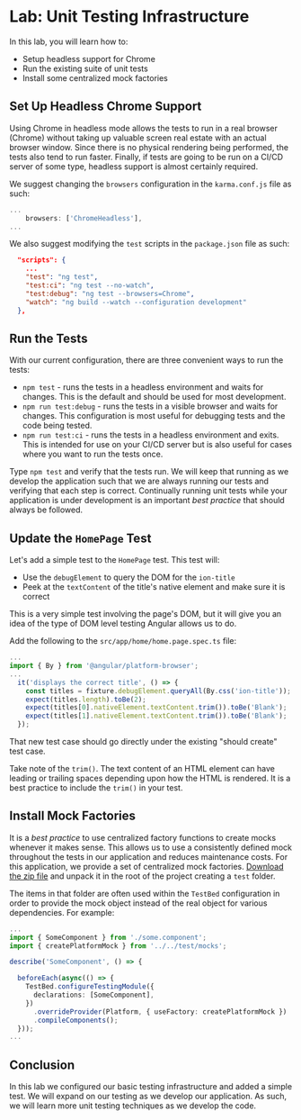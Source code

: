 # Lab: Unit Testing Infrastructure

In this lab, you will learn how to:

- Setup headless support for Chrome
- Run the existing suite of unit tests
- Install some centralized mock factories

## Set Up Headless Chrome Support

Using Chrome in headless mode allows the tests to run in a real browser (Chrome) without taking up valuable screen real estate with an actual browser window. Since there is no physical rendering being performed, the tests also tend to run faster. Finally, if tests are going to be run on a CI/CD server of some type, headless support is almost certainly required.

We suggest changing the `browsers` configuration in the `karma.conf.js` file as such:

```javascript
...
    browsers: ['ChromeHeadless'],
...
```

We also suggest modifying the `test` scripts in the `package.json` file as such:

```json
  "scripts": {
    ...
    "test": "ng test",
    "test:ci": "ng test --no-watch",
    "test:debug": "ng test --browsers=Chrome",
    "watch": "ng build --watch --configuration development"
  },
```

## Run the Tests

With our current configuration, there are three convenient ways to run the tests:

- `npm test` - runs the tests in a headless environment and waits for changes. This is the default and should be used for most development.
- `npm run test:debug` - runs the tests in a visible browser and waits for changes. This configuration is most useful for debugging tests and the code being tested.
- `npm run test:ci` - runs the tests in a headless environment and exits. This is intended for use on your CI/CD server but is also useful for cases where you want to run the tests once.

Type `npm test` and verify that the tests run. We will keep that running as we develop the application such that we are always running our tests and verifying that each step is correct. Continually running unit tests while your application is under development is an important _best practice_ that should always be followed.

## Update the `HomePage` Test

Let's add a simple test to the `HomePage` test. This test will:

- Use the `debugElement` to query the DOM for the `ion-title`
- Peek at the `textContent` of the title's native element and make sure it is correct

This is a very simple test involving the page's DOM, but it will give you an idea of the type of DOM level testing Angular allows us to do.

Add the following to the `src/app/home/home.page.spec.ts` file:

```typescript
...
import { By } from '@angular/platform-browser';
...
  it('displays the correct title', () => {
    const titles = fixture.debugElement.queryAll(By.css('ion-title'));
    expect(titles.length).toBe(2);
    expect(titles[0].nativeElement.textContent.trim()).toBe('Blank');
    expect(titles[1].nativeElement.textContent.trim()).toBe('Blank');
  });
```

That new test case should go directly under the existing "should create" test case.

Take note of the `trim()`. The text content of an HTML element can have leading or trailing spaces depending upon how the HTML is rendered. It is a best practice to include the `trim()` in your test.

## Install Mock Factories

It is a _best practice_ to use centralized factory functions to create mocks whenever it makes sense. This allows us to use a consistently defined mock throughout the tests in our application and reduces maintenance costs. For this application, we provide a set of centralized mock factories. <a download href="/assets/packages/ionic-angular/test.zip">Download the zip file</a> and unpack it in the root of the project creating a `test` folder.

The items in that folder are often used within the `TestBed` configuration in order to provide the mock object instead of the real object for various dependencies. For example:

```typescript
...
import { SomeComponent } from './some.component';
import { createPlatformMock } from '../../test/mocks';

describe('SomeComponent', () => {

  beforeEach(async(() => {
    TestBed.configureTestingModule({
      declarations: [SomeComponent],
    })
      .overrideProvider(Platform, { useFactory: createPlatformMock })
      .compileComponents();
  }));
...
```

## Conclusion

In this lab we configured our basic testing infrastructure and added a simple test. We will expand on our testing as we develop our application. As such, we will learn more unit testing techniques as we develop the code.
